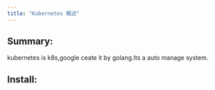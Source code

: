 ```yaml
---
title: "Kubernetes 概述"
---
```



## Summary:


  kubernetes is k8s,google ceate it by golang.Its a auto manage system.

##  Install:

